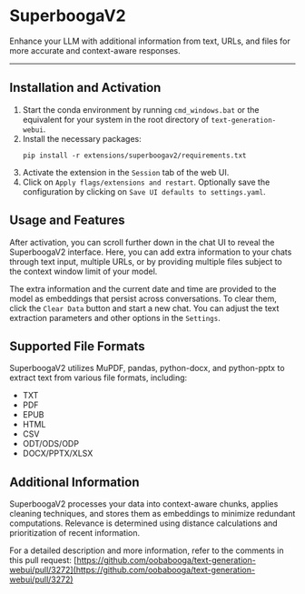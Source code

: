 # SuperboogaV2

Enhance your LLM with additional information from text, URLs, and files for more accurate and context-aware responses.

---



## Installation and Activation

1. Start the conda environment by running `cmd_windows.bat` or the equivalent for your system in the root directory of `text-generation-webui`.
2. Install the necessary packages:
   ```
   pip install -r extensions/superboogav2/requirements.txt
   ```
3. Activate the extension in the `Session` tab of the web UI.
4. Click on `Apply flags/extensions and restart`. Optionally save the configuration by clicking on `Save UI defaults to settings.yaml`.

## Usage and Features

After activation, you can scroll further down in the chat UI to reveal the SuperboogaV2 interface. Here, you can add extra information to your chats through text input, multiple URLs, or by providing multiple files subject to the context window limit of your model.

The extra information and the current date and time are provided to the model as embeddings that persist across conversations. To clear them, click the `Clear Data` button and start a new chat. You can adjust the text extraction parameters and other options in the `Settings`.

## Supported File Formats

SuperboogaV2 utilizes MuPDF, pandas, python-docx, and python-pptx to extract text from various file formats, including:

- TXT
- PDF
- EPUB
- HTML
- CSV
- ODT/ODS/ODP
- DOCX/PPTX/XLSX

## Additional Information

SuperboogaV2 processes your data into context-aware chunks, applies cleaning techniques, and stores them as embeddings to minimize redundant computations. Relevance is determined using distance calculations and prioritization of recent information.

For a detailed description and more information, refer to the comments in this pull request: [https://github.com/oobabooga/text-generation-webui/pull/3272](https://github.com/oobabooga/text-generation-webui/pull/3272)
